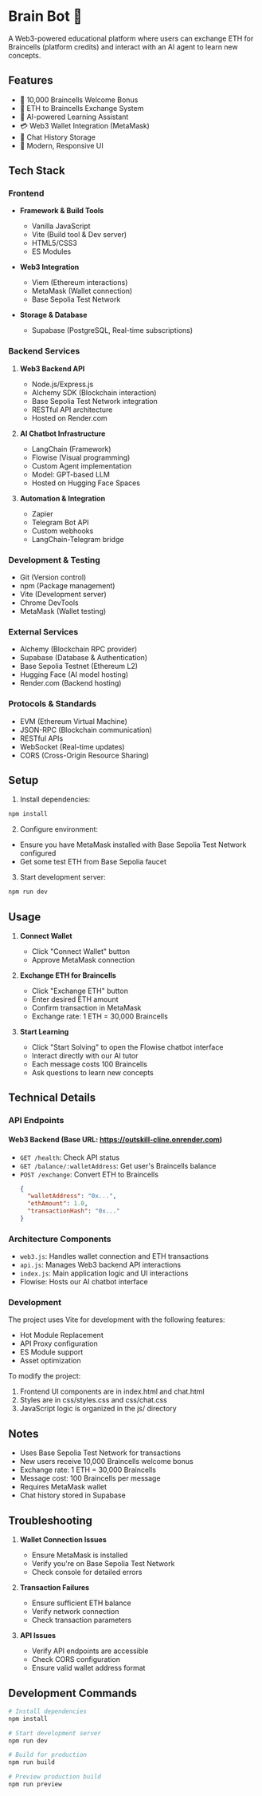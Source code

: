 # Brain Bot 🧠

A Web3-powered educational platform where users can exchange ETH for Braincells (platform credits) and interact with an AI agent to learn new concepts.

## Features

- 🎁 10,000 Braincells Welcome Bonus
- 🔄 ETH to Braincells Exchange System
- 🤖 AI-powered Learning Assistant
- 💳 Web3 Wallet Integration (MetaMask)
- 💾 Chat History Storage
- 💫 Modern, Responsive UI

## Tech Stack

### Frontend
- **Framework & Build Tools**
  - Vanilla JavaScript
  - Vite (Build tool & Dev server)
  - HTML5/CSS3
  - ES Modules

- **Web3 Integration**
  - Viem (Ethereum interactions)
  - MetaMask (Wallet connection)
  - Base Sepolia Test Network

- **Storage & Database**
  - Supabase (PostgreSQL, Real-time subscriptions)

### Backend Services

1. **Web3 Backend API**
   - Node.js/Express.js
   - Alchemy SDK (Blockchain interaction)
   - Base Sepolia Test Network integration
   - RESTful API architecture
   - Hosted on Render.com

2. **AI Chatbot Infrastructure**
   - LangChain (Framework)
   - Flowise (Visual programming)
   - Custom Agent implementation
   - Model: GPT-based LLM
   - Hosted on Hugging Face Spaces

3. **Automation & Integration**
   - Zapier
   - Telegram Bot API
   - Custom webhooks
   - LangChain-Telegram bridge

### Development & Testing
- Git (Version control)
- npm (Package management)
- Vite (Development server)
- Chrome DevTools
- MetaMask (Wallet testing)

### External Services
- Alchemy (Blockchain RPC provider)
- Supabase (Database & Authentication)
- Base Sepolia Testnet (Ethereum L2)
- Hugging Face (AI model hosting)
- Render.com (Backend hosting)

### Protocols & Standards
- EVM (Ethereum Virtual Machine)
- JSON-RPC (Blockchain communication)
- RESTful APIs
- WebSocket (Real-time updates)
- CORS (Cross-Origin Resource Sharing)

## Setup

1. Install dependencies:
```bash
npm install
```

2. Configure environment:
- Ensure you have MetaMask installed with Base Sepolia Test Network configured
- Get some test ETH from Base Sepolia faucet

3. Start development server:
```bash
npm run dev
```

## Usage

1. **Connect Wallet**
   - Click "Connect Wallet" button
   - Approve MetaMask connection

2. **Exchange ETH for Braincells**
   - Click "Exchange ETH" button
   - Enter desired ETH amount
   - Confirm transaction in MetaMask
   - Exchange rate: 1 ETH = 30,000 Braincells

3. **Start Learning**
   - Click "Start Solving" to open the Flowise chatbot interface
   - Interact directly with our AI tutor
   - Each message costs 100 Braincells
   - Ask questions to learn new concepts

## Technical Details

### API Endpoints

#### Web3 Backend (Base URL: https://outskill-cline.onrender.com)

- `GET /health`: Check API status
- `GET /balance/:walletAddress`: Get user's Braincells balance
- `POST /exchange`: Convert ETH to Braincells
  ```json
  {
    "walletAddress": "0x...",
    "ethAmount": 1.0,
    "transactionHash": "0x..."
  }
  ```

### Architecture Components

- `web3.js`: Handles wallet connection and ETH transactions
- `api.js`: Manages Web3 backend API interactions
- `index.js`: Main application logic and UI interactions
- Flowise: Hosts our AI chatbot interface

### Development

The project uses Vite for development with the following features:
- Hot Module Replacement
- API Proxy configuration
- ES Module support
- Asset optimization

To modify the project:
1. Frontend UI components are in index.html and chat.html
2. Styles are in css/styles.css and css/chat.css
3. JavaScript logic is organized in the js/ directory

## Notes

- Uses Base Sepolia Test Network for transactions
- New users receive 10,000 Braincells welcome bonus
- Exchange rate: 1 ETH = 30,000 Braincells
- Message cost: 100 Braincells per message
- Requires MetaMask wallet
- Chat history stored in Supabase

## Troubleshooting

1. **Wallet Connection Issues**
   - Ensure MetaMask is installed
   - Verify you're on Base Sepolia Test Network
   - Check console for detailed errors

2. **Transaction Failures**
   - Ensure sufficient ETH balance
   - Verify network connection
   - Check transaction parameters

3. **API Issues**
   - Verify API endpoints are accessible
   - Check CORS configuration
   - Ensure valid wallet address format

## Development Commands

```bash
# Install dependencies
npm install

# Start development server
npm run dev

# Build for production
npm run build

# Preview production build
npm run preview
